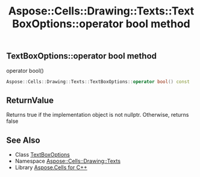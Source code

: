 ﻿---
title: Aspose::Cells::Drawing::Texts::TextBoxOptions::operator bool method
linktitle: operator bool
second_title: Aspose.Cells for C++ API Reference
description: 'Aspose::Cells::Drawing::Texts::TextBoxOptions::operator bool method. operator bool() in C++.'
type: docs
weight: 400
url: /cpp/aspose.cells.drawing.texts/textboxoptions/operator_bool/
---
## TextBoxOptions::operator bool method


operator bool()

```cpp
Aspose::Cells::Drawing::Texts::TextBoxOptions::operator bool() const
```


## ReturnValue

Returns true if the implementation object is not nullptr. Otherwise, returns false

## See Also

* Class [TextBoxOptions](../)
* Namespace [Aspose::Cells::Drawing::Texts](../../)
* Library [Aspose.Cells for C++](../../../)
